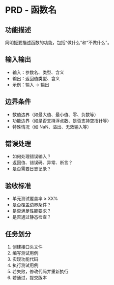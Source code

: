 # PRD - 函数名

## 功能描述
简明扼要描述函数的功能，包括“做什么”和“不做什么”。

## 输入输出
- 输入：参数名、类型、含义
- 输出：返回值类型、含义
- 示例：输入 → 输出

## 边界条件
- 数值边界（如最大值、最小值、零、负数等）
- 功能边界（如是否支持浮点数、是否支持空指针等）
- 特殊情况（如 NaN、溢出、无效输入等）

## 错误处理
- 如何处理错误输入？
- 返回值、错误码、异常、断言？
- 是否需要日志记录？

## 验收标准
- 单元测试覆盖率 ≥ XX%
- 是否覆盖边界条件？
- 是否满足性能要求？
- 是否通过静态检查？

## 任务划分
1. 创建接口头文件
2. 编写测试用例
3. 实现功能代码
4. 执行测试用例
5. 若失败，修改代码并重新执行
6. 若通过，提交版本
